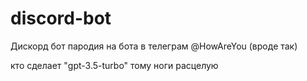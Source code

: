 # discord-bot
Дискорд бот пародия на бота в телеграм @HowAreYou (вроде так)


кто сделает "gpt-3.5-turbo" тому ноги расцелую
